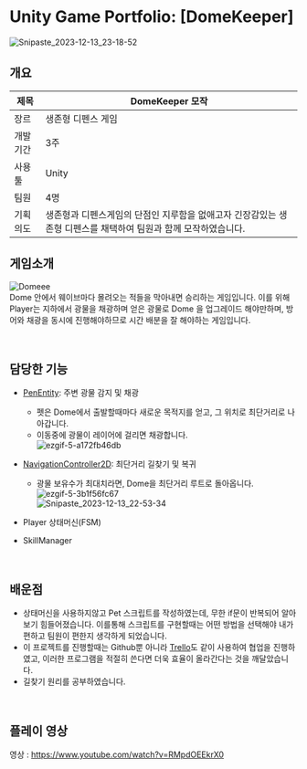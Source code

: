 # Unity Game Portfolio: [DomeKeeper] 
![Snipaste_2023-12-13_23-18-52](https://github.com/21jae/DomeKeeper/assets/90013449/32891ce8-d2d4-4a34-bef4-1c2d85f51705) </br>

## 개요
제목 | DomeKeeper 모작 
------------ | ------------- 
장르 | 생존형 디펜스 게임
개발 기간 | 3주
사용 툴 | Unity
팀원 | 4명
기획 의도 | 생존형과 디펜스게임의 단점인 지루함을 없애고자 긴장감있는 생존형 디펜스를 채택하여 팀원과 함께 모작하였습니다.</br>

## 게임소개
![Domeee](https://github.com/21jae/DomeKeeper/assets/90013449/f6d3477d-b945-406a-a612-4dee443e3be3) </br>
Dome 안에서 웨이브마다 몰려오는 적들을 막아내면 승리하는 게임입니다. 이를 위해 Player는 지하에서 광물을 채광하며 얻은 광물로
Dome 을 업그레이드 해야만하며, 방어와 채광을 동시에 진행해야하므로 시간 배분을 잘 해야하는 게임입니다.

</br>

## 담당한 기능
* [PenEntity](https://github.com/21jae/DomeKeeper/blob/master/Assets/Wonjae_Folder/Scripts/Pet/PetEntity.cs): 주변 광물 감지 및 채광
  * 펫은 Dome에서 출발할때마다 새로운 목적지를 얻고, 그 위치로 최단거리로 나아갑니다.
  * 이동중에 광물이 레이어에 걸리면 채광합니다. </br>
  ![ezgif-5-a172fb46db](https://github.com/21jae/DomeKeeper/assets/90013449/ec74fbcd-50bb-4c00-b235-c638f4fb0fb3) </br>
  
* [NavigationController2D](https://github.com/21jae/DomeKeeper/blob/master/Assets/Wonjae_Folder/Scripts/Pet/NavigationController2D.cs): 최단거리 길찾기 및 복귀 </br>
  * 광물 보유수가 최대치라면, Dome을 최단거리 루트로 돌아옵니다. </br>
  ![ezgif-5-3b1f56fc67](https://github.com/21jae/DomeKeeper/assets/90013449/f134b0de-4742-454b-849e-094c3ea848a7) </br>
  ![Snipaste_2023-12-13_22-53-34](https://github.com/21jae/DomeKeeper/assets/90013449/878f2562-46b8-4e5e-b520-5f95e02b588f) </br>
* Player 상태머신(FSM)
* SkillManager
</br>

## 배운점
* 상태머신을 사용하지않고 Pet 스크립트를 작성하였는데, 무한 if문이 반복되어 알아보기 힘들어졌습니다. 이를통해 스크립트를 구현할때는 어떤 방법을 선택해야 내가 편하고 팀원이 편한지 생각하게 되었습니다.
* 이 프로젝트를 진행할때는 Github뿐 아니라 [Trello](https://trello.com/b/QUnailvm/domekeeper)도 같이 사용하여 협업을 진행하였고, 이러한 프로그램을 적절히 쓴다면 더욱 효율이 올라간다는 것을 깨달았습니다.
* 길찾기 원리를 공부하였습니다.
</br>

## 플레이 영상
영상 : https://www.youtube.com/watch?v=RMpdOEEkrX0





